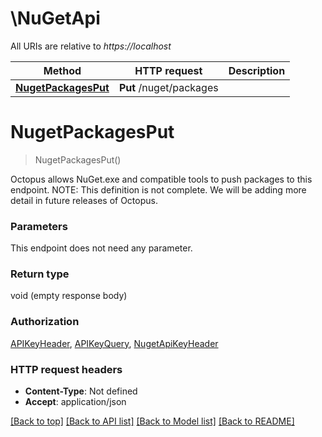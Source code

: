 # \NuGetApi

All URIs are relative to *https://localhost*

Method | HTTP request | Description
------------- | ------------- | -------------
[**NugetPackagesPut**](NuGetApi.md#NugetPackagesPut) | **Put** /nuget/packages | 


# **NugetPackagesPut**
> NugetPackagesPut()



Octopus allows NuGet.exe and compatible tools to push packages to this endpoint.  NOTE: This definition is not complete. We will be adding more detail in future releases of Octopus.


### Parameters
This endpoint does not need any parameter.

### Return type

void (empty response body)

### Authorization

[APIKeyHeader](../README.md#APIKeyHeader), [APIKeyQuery](../README.md#APIKeyQuery), [NugetApiKeyHeader](../README.md#NugetApiKeyHeader)

### HTTP request headers

 - **Content-Type**: Not defined
 - **Accept**: application/json

[[Back to top]](#) [[Back to API list]](../README.md#documentation-for-api-endpoints) [[Back to Model list]](../README.md#documentation-for-models) [[Back to README]](../README.md)

